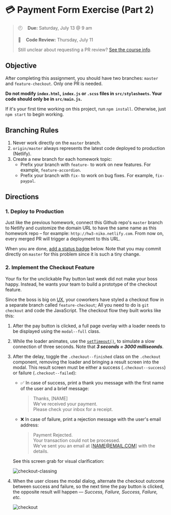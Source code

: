 # 💳 Payment Form Exercise (Part 2) 

> :clock9:&nbsp; &nbsp; **Due:** Saturday, July 13 @ 9 am
>
> :mag_right:&nbsp; &nbsp; **Code Review:** Thursday, July 11 
>
> Still unclear about requesting a PR review? [See the course info](https://github.com/wearecodets/phase-two/blob/master/week-zero/about.md#homework-pull-request).

## Objective

After completing this assignment, you should have two branches: `master` and `feature-checkout`. Only one PR is needed. 

**Do not modify `index.html`, `index.js` or `.scss` files in `src/stylesheets`. Your code should only be in `src/main.js`.**

If it's your first time working on this project, run `npm install`. Otherwise, just `npm start` to begin working.

## Branching Rules

1. Never work directly on the `master` branch. 
2. `origin/master` always represents the latest code deployed to production (Netlify).
2. Create a new branch for each homework topic:
    - Prefix your branch with `feature-` to work on new features. For example, `feature-accordion`.
    - Prefix your branch with `fix-` to work on bug fixes. For example, `fix-paypal`.

## Directions

### 1. Deploy to Production 

Just like the previous homework, connect this Github repo's `master` branch to Netlify and customize the domain URL to have the same name as this homework repo – for example: `http://hw3-niko.netlify.com`. From now on, every merged PR will trigger a deployment to this URL. 

When you are done, [add a status badge](https://www.netlify.com/docs/continuous-deployment/#status-badges) below. Note that you may commit directly on `master` for this problem since it is such a tiny change.

### 2. Implement the Checkout Feature

Your fix for the unclickable Pay button last week did not make your boss happy. Instead, he wants your team to build a prototype of the checkout feature.

Since the boss is big on [UX](https://en.wikipedia.org/wiki/User_experience), your coworkers have styled a checkout flow in a separate branch called `feature-checkout`; All you need to do is `git checkout` and code the JavaScript. The checkout flow they built works like this:

1. After the pay button is clicked, a full page overlay with a loader needs to be displayed using the `modal--full` class.

2. While the loader animates, use the [`setTimeout()`](https://www.w3schools.com/jsref/met_win_settimeout.asp), to simulate a slow connection of three seconds. Note that ***3 seconds = 3000 milliseonds***.

3. After the delay, toggle the `.checkout--finished` class on the `.checkout` component, removing the loader and bringing a result screen into the modal. This result screen must be either a success (`.checkout--success`) or failure (`.checkout--failed`):
    - ✅ In case of success, print a thank you message with the first name of the user and a brief message:
        > Thanks, [NAME] \
        > We've received your payment. \
        > Please check your inbox for a receipt.
    - ❌ In case of failure, print a rejection message with the user's email address:
        > Payment Rejected. \
        > Your transaction could not be processed. \
        > We've sent you an email at [NAME@EMAIL.COM] with the details.

    See this screen grab for visual clarification:

    ![checkout-classing](https://res.cloudinary.com/yicf/image/upload/w_500/v1561977776/Code%20The%20Web/checkout-classing.gif)

4. When the user closes the modal dialog, alternate the checkout outcome between success and failure, so the next time the pay button is clicked, the opposite result will happen — *Success, Failure, Success, Failure, etc.*

    ![checkout](https://res.cloudinary.com/yicf/image/upload/w_500/v1561977299/Code%20The%20Web/checkout.gif)